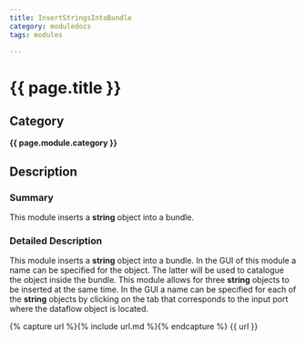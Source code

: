 ```yaml
---
title: InsertStringsIntoBundle
category: moduledocs
tags: modules

---
```


# {{ page.title }}

## Category

**{{ page.module.category }}**

## Description

### Summary

This module inserts a **string** object into a bundle.

### Detailed Description

This module inserts a **string** object into a bundle. In the GUI of this module a name can be specified for the object. The latter will be used to catalogue the object inside the bundle. This module allows for three **string** objects to be inserted at the same time. In the GUI a name can be specified for each of the **string** objects by clicking on the tab that corresponds to the input port where the dataflow object is located.

{% capture url %}{% include url.md %}{% endcapture %}
{{ url }}

